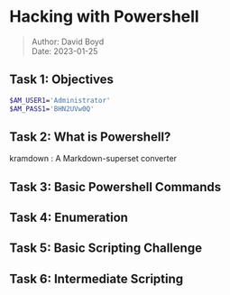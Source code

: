 # Hacking with Powershell

> Author: David Boyd<br>
> Date:  2023-01-25

## Task 1: Objectives

``` bash
$AM_USER1='Administrator'
$AM_PASS1='BHN2UVw0Q'
```

## Task 2: What is Powershell?

kramdown
: A Markdown-superset converter

## Task 3: Basic Powershell Commands

## Task 4: Enumeration

## Task 5: Basic Scripting Challenge

## Task 6: Intermediate Scripting
